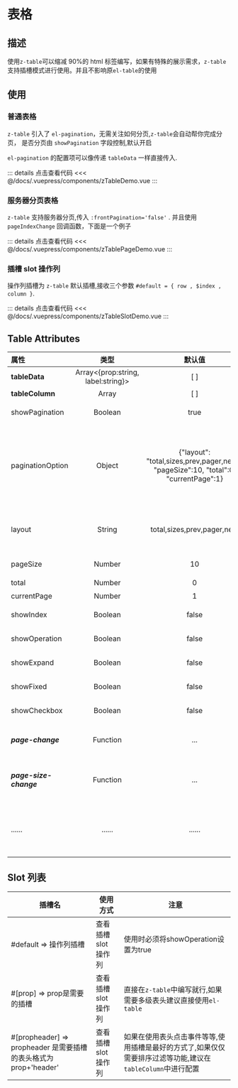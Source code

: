 # 表格

## 描述

使用`z-table`可以缩减 90%的 html 标签编写，如果有特殊的展示需求，`z-table`支持插槽模式进行使用。并且不影响原`el-table`的使用

## 使用

### 普通表格

`z-table` 引入了 `el-pagination`，无需关注如何分页,`z-table`会自动帮你完成分页， 是否分页由 `showPagination` 字段控制,默认开启

`el-pagination` 的配置项可以像传递 `tableData` 一样直接传入.

<ClientOnly><zTableDemo/></ClientOnly>

::: details 点击查看代码
<<< @/docs/.vuepress/components/zTableDemo.vue
:::

### 服务器分页表格

`z-table` 支持服务器分页,传入 `:frontPagination='false'` . 并且使用 `pageIndexChange` 回调函数，下面是一个例子

<ClientOnly><zTablePageDemo/></ClientOnly>

::: details 点击查看代码
<<< @/docs/.vuepress/components/zTablePageDemo.vue
:::



### 插槽 slot 操作列

操作列插槽为 `z-table` 默认插槽,接收三个参数 ` #default = { row , $index , column } `.

<ClientOnly><zTableSlotDemo/></ClientOnly>

::: details 点击查看代码
<<< @/docs/.vuepress/components/zTableSlotDemo.vue
:::


## Table Attributes

| 属性                   |                类型                |                            默认值                            | 说明                                                         |
| :--------------------- | :--------------------------------: | :----------------------------------------------------------: | ------------------------------------------------------------ |
| **tableData**          | Array<{prop:string, label:string}> |                             [ ]                              | 表格数据                                                     |
| **tableColumn**        |               Array                |                             [ ]                              | 表格项                                                       |
| showPagination         |              Boolean               |                             true                             | 是否开启分页                                                 |
| paginationOption       |               Object               | {\"layout\": \"total,sizes,prev,pager,next\", \"pageSize\":10, "total\":0, \"currentPage\":1} | 分页配置集合，支持所有的 pagination 配置项[el-pagination组件 \| Element](https://element.eleme.cn/#/zh-CN/component/pagination) |
| layout                 |               String               |                 total,sizes,prev,pager,next                  | 组件布局，子组件名用逗号分隔                                 |
| pageSize               |               Number               |                              10                              | 每页显示条目个数                                             |
| total                  |               Number               |                              0                               | 总条目数                                                     |
| currentPage            |               Number               |                              1                               | 当前页数                                                     |
| showIndex              |              Boolean               |                            false                             | 是否展示序号                                                 |
| showOperation          |              Boolean               |                            false                             | 是否展示操作列                                               |
| showExpand             |              Boolean               |                            false                             | 是否展示展开列                                               |
| showFixed              |              Boolean               |                            false                             | 是否固定列                                                   |
| showCheckbox           |              Boolean               |                            false                             | 是否开启多选框                                               |
| ***page-change***      |              Function              |                             ...                              | 页码改变时的钩子函数                                         |
| ***page-size-change*** |              Function              |                             ...                              | 页面展示数量变化时的钩子函数                                 |
| ......                 |               ......               |                            ......                            | ....其他属性,请参考[el-table组件 \| Element](https://element.eleme.cn/#/zh-CN/component/table#table-attributes) |

## Slot 列表

| 插槽名                                                           | 使用方式             | 注意                                                                                                       |
| ---------------------------------------------------------------- | -------------------- | ---------------------------------------------------------------------------------------------------------- |
| #default => 操作列插槽                                           | 查看插槽 slot 操作列 | 使用时必须将showOperation设置为true                                                                        |
| #[prop] => prop是需要的插槽                                      | 查看插槽 slot 操作列 | 直接在`z-table`中编写就行,如果需要多级表头建议直接使用`el-table`                                           |
| #[propheader] => propheader 是需要插槽的表头格式为 prop+'header' | 查看插槽 slot 操作列 | 如果在使用表头点击事件等等,使用插槽是最好的方式了,如果仅仅需要排序过滤等功能,建议在`tableColumn`中进行配置 |

